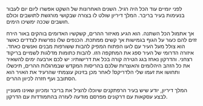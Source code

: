 לפני יומיים עוד הכל היה רגיל. השנים האחרונות של השקט אפשרו ליום יום לעבור בנעימות בעיר בריבר.
המלך דיריון שולט לו בצורה שבקושי מורגשת לתושבים וכולם חושבים שככה ימשיכו הימים.

אך אתמול הכל השתנה.
הוא הגיע מאיזור ההרים, קשקשיו האדומים בוהקים באור הירח זזים להם כעור על הגוף בגמישות אך קשים ממתכת. הכנפים שלו נפרשות לצדדים כאשר הוא צולל מעל העיר עם לועו הפתוח המפיק להבות ששורפות מבנים ואנשים כאחד.
איזורה הדרומי של העיר ספג את המתקפה הזו. להבות כתומות מדלגות לשמיים בריקוד רצחני. והדרקון נאחז בגג הטירה קורה בכל את דרישותיו:
יש לכם ארבעה ימים להשאיר את כל הזהב היהלומים והאוצרות שלכם בהריסות המקדש שבמרגלות ההרים, תיכשלו ותחושו את זעמו שלי הלדריקס!
לאחר מכן בזינוק עוצמתי שהרעיד את האויר הוא הסתובב ועף חזרה לכיוון ההרים.

המלך דיריון, יודע שיש בעיר הרפתקנים שיוכלו להציל את בריבר ומכיוון שאינו מעוניין לבצע עסקאות עם דרקונים מפרסם מודעה לעזרה בהתמודדות עם הדרקון.